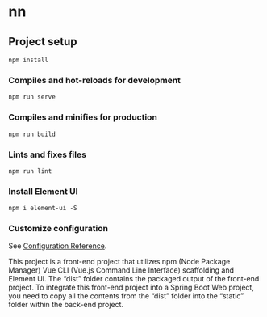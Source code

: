 # nn

## Project setup
```
npm install
```

### Compiles and hot-reloads for development
```
npm run serve
```

### Compiles and minifies for production
```
npm run build
```

### Lints and fixes files
```
npm run lint
```

### Install Element UI
```
npm i element-ui -S
```

### Customize configuration
See [Configuration Reference](https://cli.vuejs.org/config/).

This project is a front-end project that utilizes npm (Node Package Manager) Vue CLI (Vue.js Command Line Interface) scaffolding and Element UI. The “dist” folder contains the packaged output of the front-end project. To integrate this front-end project into a Spring Boot Web project, you need to copy all the contents from the “dist” folder into the “static” folder within the back-end project.
